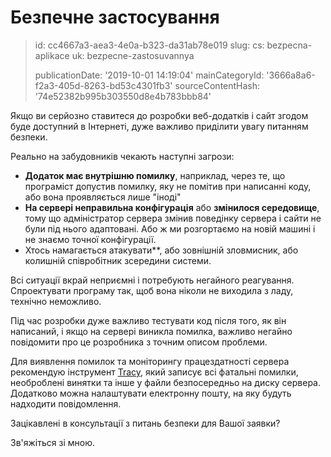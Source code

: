 Безпечне застосування
=====================

> id: cc4667a3-aea3-4e0a-b323-da31ab78e019
> slug:
> 	cs: bezpecna-aplikace
> 	uk: bezpecne-zastosuvannya
> 
> publicationDate: '2019-10-01 14:19:04'
> mainCategoryId: '3666a8a6-f2a3-405d-8263-bd53c4301fb3'
> sourceContentHash: '74e52382b995b303550d8e4b783bbb84'

Якщо ви серйозно ставитеся до розробки веб-додатків і сайт згодом буде доступний в Інтернеті, дуже важливо приділити увагу питанням безпеки.

Реально на забудовників чекають наступні загрози:

- **Додаток має внутрішню помилку**, наприклад, через те, що програміст допустив помилку, яку не помітив при написанні коду, або вона проявляється лише "іноді"
- **На сервері неправильна конфігурація** або **змінилося середовище**, тому що адміністратор сервера змінив поведінку сервера і сайти не були під нього адаптовані. Або ж ми розгортаємо на новій машині і не знаємо точної конфігурації.
- Хтось намагається атакувати**, або зовнішній зловмисник, або колишній співробітник зсередини системи.

Всі ситуації вкрай неприємні і потребують негайного реагування. Спроектувати програму так, щоб вона ніколи не виходила з ладу, технічно неможливо.

Під час розробки дуже важливо тестувати код після того, як він написаний, і якщо на сервері виникла помилка, важливо негайно повідомити про це розробника з точним описом проблеми.

Для виявлення помилок та моніторингу працездатності сервера рекомендую інструмент <a href="https://tracy.nette.org/">Tracy</a>, який записує всі фатальні помилки, необроблені винятки та інше у файли безпосередньо на диску сервера. Додатково можна налаштувати електронну пошту, на яку будуть надходити повідомлення.

Зацікавлені в консультації з питань безпеки для Вашої заявки?

Зв'яжіться зі мною.
